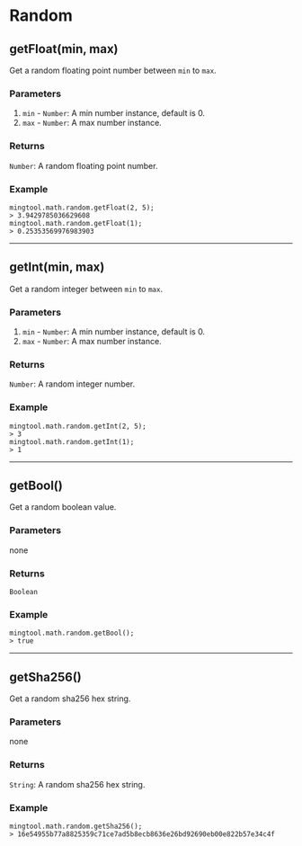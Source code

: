 # Random

## getFloat(min, max)

Get a random floating point number between `min` to `max`.

### Parameters

1. `min` - `Number`: A min number instance, default is 0.
2. `max` - `Number`: A max number instance.

### Returns

`Number`: A random floating point number.

### Example

```
mingtool.math.random.getFloat(2, 5);
> 3.9429785036629608
mingtool.math.random.getFloat(1);
> 0.25353569976983903
```

---

## getInt(min, max)

Get a random integer between `min` to `max`.

### Parameters

1. `min` - `Number`: A min number instance, default is 0.
2. `max` - `Number`: A max number instance.

### Returns

`Number`: A random integer number.

### Example

```
mingtool.math.random.getInt(2, 5);
> 3
mingtool.math.random.getInt(1);
> 1
```

---

## getBool()

Get a random boolean value.

### Parameters

none

### Returns

`Boolean`

### Example

```
mingtool.math.random.getBool();
> true
```

---

## getSha256()

Get a random sha256 hex string.

### Parameters

none

### Returns

`String`: A random sha256 hex string.

### Example

```
mingtool.math.random.getSha256();
> 16e54955b77a8825359c71ce7ad5b8ecb8636e26bd92690eb00e822b57e34c4f
```